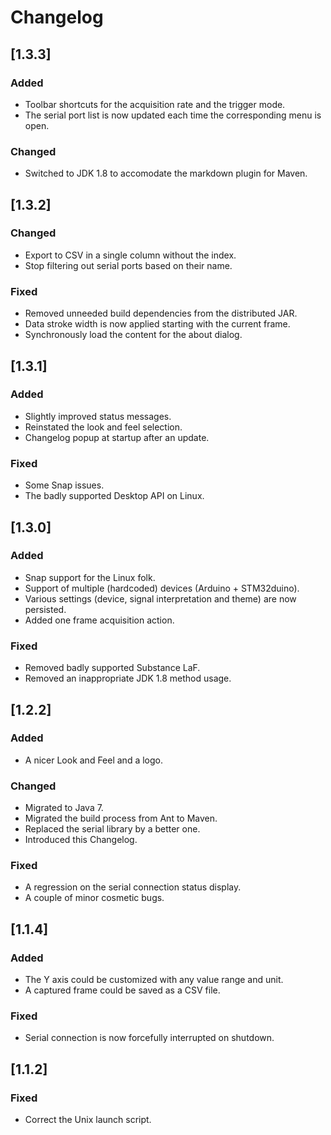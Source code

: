 # Changelog

## [1.3.3]
### Added
- Toolbar shortcuts for the acquisition rate and the trigger mode.
- The serial port list is now updated each time the corresponding menu is open.
### Changed
- Switched to JDK 1.8 to accomodate the markdown plugin for Maven.

## [1.3.2]
### Changed
- Export to CSV in a single column without the index.
- Stop filtering out serial ports based on their name.
### Fixed
- Removed unneeded build dependencies from the distributed JAR.
- Data stroke width is now applied starting with the current frame.
- Synchronously load the content for the about dialog.

## [1.3.1]
### Added
- Slightly improved status messages.
- Reinstated the look and feel selection.
- Changelog popup at startup after an update.
### Fixed
- Some Snap issues.
- The badly supported Desktop API on Linux.

## [1.3.0]
### Added
- Snap support for the Linux folk.
- Support of multiple (hardcoded) devices (Arduino + STM32duino).
- Various settings (device, signal interpretation and theme) are now persisted.
- Added one frame acquisition action.
### Fixed
- Removed badly supported Substance LaF.
- Removed an inappropriate JDK 1.8 method usage.

## [1.2.2]
### Added
- A nicer Look and Feel and a logo.
### Changed
- Migrated to Java 7.
- Migrated the build process from Ant to Maven.
- Replaced the serial library by a better one.
- Introduced this Changelog.
### Fixed
- A regression on the serial connection status display.
- A couple of minor cosmetic bugs.

## [1.1.4]
### Added
- The Y axis could be customized with any value range and unit.
- A captured frame could be saved as a CSV file.
### Fixed
- Serial connection is now forcefully interrupted on shutdown.

## [1.1.2]
### Fixed
- Correct the Unix launch script.
